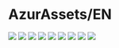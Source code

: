 # AzurAssets/EN
![](https://img.shields.io/badge/EN-8.1.149-blue?style=flat-square)
![](https://img.shields.io/badge/CV-509-blue?style=flat-square)
![](https://img.shields.io/badge/L2D-576-blue?style=flat-square)
![](https://img.shields.io/badge/PIC-22-blue?style=flat-square)
![](https://img.shields.io/badge/BGM-22-blue?style=flat-square)
![](https://img.shields.io/badge/CIPHER-32-blue?style=flat-square)
![](https://img.shields.io/badge/MANGA-44-blue?style=flat-square)
![](https://img.shields.io/badge/PAINTING-138-blue?style=flat-square)
![](https://img.shields.io/badge/DORM-1-blue?style=flat-square)